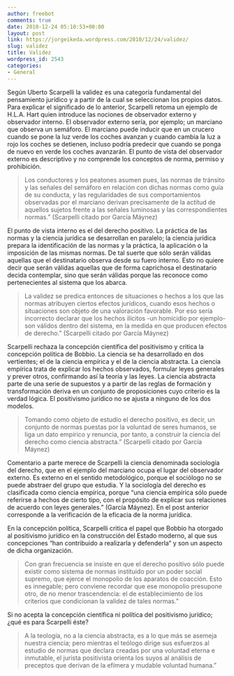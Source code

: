 ```yaml
---
author: freebot
comments: true
date: 2010-12-24 05:10:53+00:00
layout: post
link: https://jorgeikeda.wordpress.com/2010/12/24/validez/
slug: validez
title: Validez
wordpress_id: 2543
categories:
- General
---
```


Según Uberto Scarpelli la validez es una categoría fundamental del pensamiento jurídico y a partir de la cual se seleccionan los propios datos. Para explicar el significado de lo anterior, Scarpelli retoma un ejemplo de H.L.A. Hart quien introduce las nociones de observador externo y observador interno. El observador externo sería, por ejemplo; un marciano que observa un semáforo. El marciano puede inducir que en un crucero cuando se pone la luz verde los coches avanzan y cuando cambia la luz a rojo los coches se detienen, incluso podría  predecir que cuando se ponga de nuevo en verde los coches avanzarán. El punto de vista del observador externo es descriptivo y no comprende los conceptos de norma, permiso y prohibición.




<blockquote>Los conductores y los peatones asumen pues, las normas de tránsito y las señales del semáforo en relación con dichas normas como guía de su conducta, y las regularidades de sus comportamientos observadas por el marciano derivan precisamente de la actitud de aquellos sujetos frente a las señales luminosas y las correspondientes normas.” (Scarpelli citado por García Máynez)</blockquote>



El punto de vista interno es el del derecho positivo. La práctica de las normas y la ciencia jurídica se desarrollan en paralelo; la ciencia jurídica prepara la identificación de las normas y la práctica, la aplicación o la imposición de las mismas normas. De tal suerte que sólo serán válidas aquellas que el destinatario observa desde su fuero interno. Esto no quiere decir que serán válidas aquellas que de forma caprichosa el destinatario decida contemplar, sino que  serán válidas porque las reconoce como pertenecientes al sistema que los abarca.




<blockquote>La validez se predica entonces de situaciones o hechos a los que las normas atribuyen ciertos efectos jurídicos, cuando esos hechos o situaciones son objeto de una valoración favorable. Por eso sería incorrecto declarar que los hechos ilícitos -un homicidio por ejemplo- son válidos dentro del sistema, en la medida en que producen efectos de derecho.” (Scarpelli citado por García Máynez)
</blockquote>




Scarpelli rechaza la concepción científica del positivismo y critica la concepción política de Bobbio. La ciencia se ha desarrollado en dos vertientes; el de la ciencia empírica y el de la ciencia abstracta. La ciencia empírica trata de explicar los hechos observados, formular leyes generales y prever otros, confirmando así la teoría y las leyes. La ciencia abstracta parte de una serie de supuestos y a partir de las reglas de formación y transformación deriva en un conjunto de proposiciones cuyo criterio es la verdad lógica. El positivismo jurídico no se ajusta a ninguno de los dos modelos.





<blockquote>Tomando como objeto de estudio el derecho positivo, es decir, un conjunto de normas puestas por la voluntad de seres humanos, se liga un dato empírico y renuncia, por tanto, a construir la ciencia del derecho como ciencia abstracta.”   (Scarpelli citado por García Máynez)</blockquote>



Comentario a parte merece de Scarpelli la ciencia denominada sociología del derecho, que en el ejemplo del marciano ocupa el lugar del observador externo. Es externo en el sentido metodológico, porque el sociólogo no se puede abstraer del grupo que estudia. Y la sociología del derecho es clasificada como ciencia empírica, porque “una ciencia empírica sólo puede referirse a hechos de cierto tipo, con el propósito de explicar sus relaciones de acuerdo con leyes generales.” (García Máynez). En el post anterior corresponde a la verificación de la eficacia de la norma jurídica.

En la concepción política, Scarpelli critica el papel que Bobbio ha otorgado al positivismo jurídico en  la construcción del Estado moderno, al que sus concepciones “han contribuido a realizarla y defenderla“ y son un aspecto de dicha organización.





<blockquote>Con gran frecuencia se insiste en que el derecho positivo sólo puede existir como sistema de normas instituido por un poder social supremo, que ejerce el monopolio de los aparatos de coacción. Esto es innegable; pero conviene recordar que ese monopolio presupone otro, de no menor trascendencia: el de establecimiento de los criterios que condicionan la validez de tales normas.”</blockquote>



Si  no acepta la concepción científica ni política del positivismo jurídico; ¿qué es para Scarpelli éste?




<blockquote>
A la teología, no a la ciencia abstracta, es a lo que más se asemeja nuestra ciencia; pero mientras el teólogo dirige sus esfuerzos al estudio de normas que declara creadas por una voluntad eterna e inmutable, el jurista positivista orienta los suyos al análisis de preceptos que derivan de la efímera y mudable voluntad humana.”

</blockquote>







<blockquote></blockquote>
